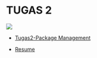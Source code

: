 
# TUGAS 2
![](https://media.giphy.com/media/hVEBWRInEvNOEVS18i/giphy.gif)
- [Tugas2-Package Management](https://github.com/alanhidayat33/Admin-Jaringan/blob/main/Tugas2-Linux/Package/README.md)

- [Resume](https://github.com/alanhidayat33/Admin-Jaringan/blob/main/Tugas2-Linux/Resume/README.md)

